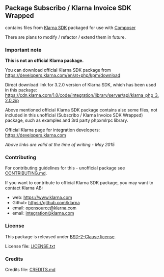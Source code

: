 ## Package Subscribo / Klarna Invoice SDK Wrapped

contains files from [Klarna SDK](https://developers.klarna.com/en/at+php/kpm/download)
packaged for use with [Composer](https://getcomposer.org)

There are plans to modify / refactor / extend them in future.

### Important note

**This is not an official Klarna package.**

You can download official Klarna SDK package from https://developers.klarna.com/en/at+php/kpm/download

Direct download link for 3.2.0 version of Klarna SDK, which has been used in this package:
https://cdn.klarna.com/1.0/code/integration/library/server/api/klarna_php_3.2.0.zip

Above mentioned official Klarna SDK package contains also some files,
not included in this unofficial (Subscribo / Klarna Invoice SDK Wrapped) package,
such as examples and 3rd party phpxmlrpc library.

Official Klarna page for integration developers: https://developers.klarna.com

*Above links are valid at the time of writing - May 2015*

### Contributing

For contributing guidelines for this - unofficial package see [CONTRIBUTING.md](CONTRIBUTING.md).

If you want to contribute to official Klarna SDK package, you may want to contact Klarna AB:

* web: https://www.klarna.com
* Github: https://github.com/klarna
* email: opensource@klarna.com
* email: integration@klarna.com

### License

This package is released under [BSD-2-Clause license](http://opensource.org/licenses/BSD-2-Clause).

License file: [LICENSE.txt](LICENSE.txt)


### Credits

Credits file: [CREDITS.md](CREDITS.md)
